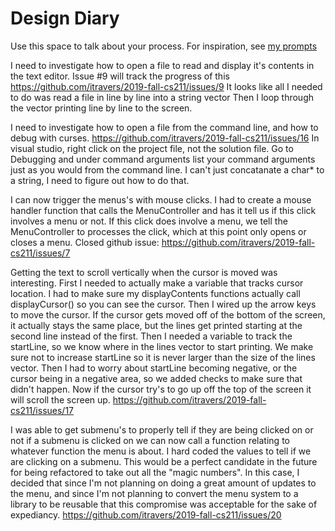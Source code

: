 # Design Diary
Use this space to talk about your process.  For inspiration, see [my prompts](../../../docs/sample_reflection.md) 

I need to investigate how to open a file to read and display it's contents in the text editor. Issue #9 will track
the progress of this https://github.com/itravers/2019-fall-cs211/issues/9
It looks like all I needed to do was read a file in line by line into a string vector
Then I loop through the vector printing line by line to the screen.

I need to investigate how to open a file from the command line, and how to debug with curses.
https://github.com/itravers/2019-fall-cs211/issues/16
In visual studio, right click on the project file, not the solution file.
Go to Debugging and under command arguments list your command arguments just as you would from the command line.
I can't just concatanate a char* to a string, I need to figure out how to do that.

I can now trigger the menus's with mouse clicks. I had to create a mouse handler function
that calls the MenuController and has it tell us if this click involves a menu or not.
If this click does involve a menu, we tell the MenuController to processes the click, 
which at this point only opens or closes a menu. Closed github issue:
https://github.com/itravers/2019-fall-cs211/issues/7

Getting the text to scroll vertically when the cursor is moved was interesting.
First I needed to actually make a variable that tracks cursor location.
I had to make sure my displayContents functions actually call displayCursor()
so you can see the cursor. Then I wired up the arrow keys to move the cursor.
If the cursor gets moved off of the bottom of the screen, it actually stays
the same place, but the lines get printed starting at the second line instead of 
the first. Then I needed a variable to track the startLine, so we know where
in the lines vector to start printing. We make sure not to increase startLine so
it is never larger than the size of the lines vector. Then I had to worry about
startLine becoming negative, or the cursor being in a negative area, so we 
added checks to make sure that didn't happen. Now if the cursor try's to
go up off the top of the screen it will scroll the screen up.
https://github.com/itravers/2019-fall-cs211/issues/17

I was able to get submenu's to properly tell if they are being clicked on or not
if a submenu is clicked on we can now call a function relating to whatever
function the menu is about. I hard coded the values to tell if we are clicking
on a submenu. This would be a perfect candidate in the future for being refactored
to take out all the "magic numbers". In this case, I decided that since I'm not
planning on doing a great amount of updates to the menu, and since I'm not planning
to convert the menu system to a library to be reusable that this compromise
was acceptable for the sake of expediancy. 
https://github.com/itravers/2019-fall-cs211/issues/20